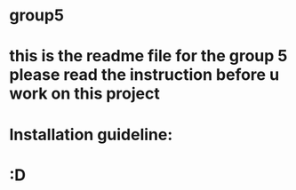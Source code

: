 # group5
# this is the readme file for the group 5 please read the instruction before u work on this project
# Installation guideline:




















































# :D

